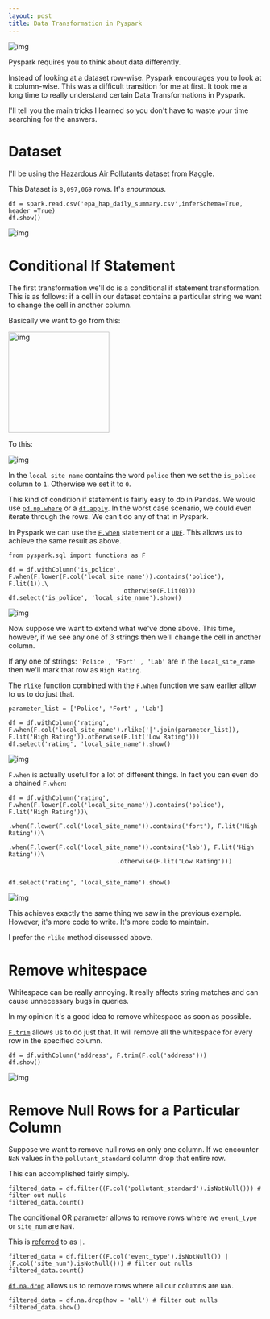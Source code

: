 ```yaml
---
layout: post
title: Data Transformation in Pyspark
---
```


![img](/images/pyspark_hacks/background.png)

Pyspark requires you to think about data differently. 

Instead of looking at a dataset row-wise. Pyspark encourages you to look at it column-wise. This was a difficult transition for me at first. It took me a long time to really understand certain Data Transformations in Pyspark. 

I'll tell you the main tricks I learned so you don't have to waste your time searching for the answers. 


# Dataset

I'll be using the [Hazardous Air Pollutants](https://www.kaggle.com/epa/hazardous-air-pollutants) dataset from Kaggle.

This Dataset is `8,097,069` rows. It's *enourmous*. 

```
df = spark.read.csv('epa_hap_daily_summary.csv',inferSchema=True, header =True)
df.show()
```
![img](/images/pyspark_hacks/spark_show.png)



# Conditional If Statement

The first transformation we'll do is a conditional if statement transformation. This is as follows: if a cell in our dataset contains a particular string we want to change the cell in another column.

Basically we want to go from this:

<img src="/images/pyspark_hacks/pyspark_conditional_if_before.png" alt="img" width="200"/>

<!-- ![img](/images/pyspark_hacks/pyspark_conditional_if_before.png)
 -->
To this:

![img](/images/pyspark_hacks/pyspark_conditional_if_after.png)

In the `local site name` contains the word `police` then we set the `is_police` column to `1`. Otherwise we set it to `0`.

This kind of condition if statement is fairly easy to do in Pandas. We would use [`pd.np.where`](https://pandas.pydata.org/pandas-docs/stable/reference/api/pandas.DataFrame.where.html) or a [`df.apply`](https://pandas.pydata.org/pandas-docs/stable/reference/api/pandas.DataFrame.apply.html). In the worst case scenario, we could even iterate through the rows. We can't do any of that in Pyspark.

In Pyspark we can use the [`F.when`](https://spark.apache.org/docs/2.1.0/api/python/pyspark.sql.html#pyspark.sql.functions.when) statement or a [`UDF`](https://spark.apache.org/docs/2.2.0/api/python/pyspark.sql.html#pyspark.sql.functions.udf). This allows us to achieve the same result as above.

```
from pyspark.sql import functions as F

df = df.withColumn('is_police', F.when(F.lower(F.col('local_site_name')).contains('police'), F.lit(1)).\
                                otherwise(F.lit(0)))
df.select('is_police', 'local_site_name').show()
```
![img](/images/pyspark_hacks/pyspark_conditional_if_after.png)



Now suppose we want to extend what we've done above. This time, however, if we see any one of 3 strings then we'll change the cell in another column. 

If any one of strings: `'Police', 'Fort' , 'Lab'` are in the `local_site_name` then we'll mark that row as `High Rating`.

The [`rlike`](https://spark.apache.org/docs/2.2.0/api/python/pyspark.sql.html#pyspark.sql.Column.like) function combined with the `F.when` function we saw earlier allow to us to do just that.


```
parameter_list = ['Police', 'Fort' , 'Lab']

df = df.withColumn('rating', F.when(F.col('local_site_name').rlike('|'.join(parameter_list)), F.lit('High Rating')).otherwise(F.lit('Low Rating')))
df.select('rating', 'local_site_name').show()
```
![img](/images/pyspark_hacks/pyspark_conditional_if_rlike.png)


`F.when` is actually useful for a lot of different things. In fact you can even do a chained `F.when`:


```
df = df.withColumn('rating', F.when(F.lower(F.col('local_site_name')).contains('police'), F.lit('High Rating'))\
                              .when(F.lower(F.col('local_site_name')).contains('fort'), F.lit('High Rating'))\
                              .when(F.lower(F.col('local_site_name')).contains('lab'), F.lit('High Rating'))\
                              .otherwise(F.lit('Low Rating')))


df.select('rating', 'local_site_name').show()
```

![img](/images/pyspark_hacks/pyspark_conditional_if_rlike.png)


This achieves exactly the same thing we saw in the previous example. However, it's more code to write. It's more code to maintain. 

I prefer the `rlike` method discussed above. 


# Remove whitespace

Whitespace can be really annoying. It really affects string matches and can cause unnecessary bugs in queries. 

In my opinion it's a good idea to remove whitespace as soon as possible.

[`F.trim`](https://spark.apache.org/docs/2.1.0/api/python/pyspark.sql.html#pyspark.sql.functions.trim) allows us to do just that. It will remove all the whitespace for every row in the specified column.

```
df = df.withColumn('address', F.trim(F.col('address')))
df.show()
```

![img](/images/pyspark_hacks/whitespace_after.png)

# Remove Null Rows for a Particular Column

Suppose we want to remove null rows on only one column. If we encounter `NaN` values in the `pollutant_standard` column drop that entire row. 

This can accomplished fairly simply.

```
filtered_data = df.filter((F.col('pollutant_standard').isNotNull())) # filter out nulls
filtered_data.count()
```

The conditional OR parameter allows to remove rows where we `event_type` or `site_num` are `NaN.`

This is [referred](https://stackoverflow.com/questions/3154132/what-is-the-difference-between-logical-and-conditional-and-or-in-c) to as `|`.


```
filtered_data = df.filter((F.col('event_type').isNotNull()) | (F.col('site_num').isNotNull())) # filter out nulls
filtered_data.count()
```


[`df.na.drop`](https://spark.apache.org/docs/2.2.0/api/python/pyspark.sql.html#pyspark.sql.DataFrame.dropna) allows us to remove rows where all our columns are `NaN`. 


```
filtered_data = df.na.drop(how = 'all') # filter out nulls
filtered_data.show()
```




